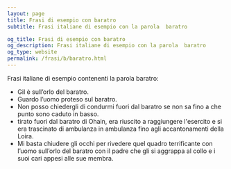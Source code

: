 ```yaml
---
layout: page
title: Frasi di esempio con baratro 
subtitle: Frasi italiane di esempio con la parola  baratro

og_title: Frasi di esempio con baratro 
og_description: Frasi italiane di esempio con la parola  baratro
og_type: website
permalink: /frasi/b/baratro.html
---
```


Frasi italiane di esempio contenenti la parola baratro:


- Gil è sull’orlo del baratro.
- Guardo l’uomo proteso sul baratro.
- Non posso chiedergli di condurmi fuori dal baratro se non sa fino a che punto sono caduto in basso.
- tirato fuori dal baratro di Ohain, era riuscito a raggiungere l'esercito e si era trascinato di ambulanza in ambulanza fino agli accantonamenti della Loira.
- Mi basta chiudere gli occhi per rivedere quel quadro terrificante con l’uomo sull’orlo del baratro con il padre che gli si aggrappa al collo e i suoi cari appesi alle sue membra.
